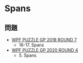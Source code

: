 # Spans

## 問題
- [WPF PUZZLE GP 2018 ROUND 7](../questions/wpfpgp2018_7.md)
	- 16-17. Spans
- [WPF PUZZLE GP 2020 ROUND 4](../questions/wpfpgp2020_4.md)
	- 5\. Spans
